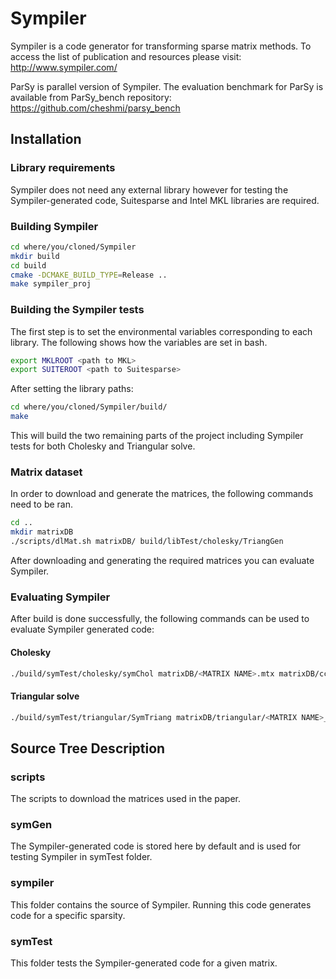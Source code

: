 # Sympiler
Sympiler is a code generator for transforming sparse matrix methods.
To access the list of publication and resources please visit: http://www.sympiler.com/

ParSy is parallel version of Sympiler. The evaluation benchmark for ParSy is
available from ParSy_bench repository: https://github.com/cheshmi/parsy_bench


## Installation

### Library requirements
Sympiler does not need any external library however for testing the
Sympiler-generated code, Suitesparse and Intel MKL libraries are required.

### Building Sympiler
```bash
cd where/you/cloned/Sympiler
mkdir build
cd build
cmake -DCMAKE_BUILD_TYPE=Release ..
make sympiler_proj
```


### Building the Sympiler tests
The first step is to set the environmental variables corresponding
to each library. The following shows how the variables are set in bash.
```bash
export MKLROOT <path to MKL>
export SUITEROOT <path to Suitesparse>
```
After setting the library paths:

```bash
cd where/you/cloned/Sympiler/build/
make
```
This will build the two remaining parts of the project including
Sympiler tests for both Cholesky and Triangular solve.

### Matrix dataset
In order to download and generate the matrices, the following commands need to be ran.
```bash
cd ..
mkdir matrixDB
./scripts/dlMat.sh matrixDB/ build/libTest/cholesky/TriangGen
```
After downloading and generating the required matrices you can evaluate Sympiler.

### Evaluating Sympiler
After build is done successfully, the following commands can be used 
to evaluate Sympiler generated code:

#### Cholesky
```bash
./build/symTest/cholesky/symChol matrixDB/<MATRIX NAME>.mtx matrixDB/ccache/rajat21.mtx

```

#### Triangular solve
```bash
./build/symTest/triangular/SymTriang matrixDB/triangular/<MATRIX NAME>_trns.mtx
```

## Source Tree Description

### scripts
The scripts to download the matrices used in the paper.

### symGen
The Sympiler-generated code is stored here by default and is used for testing 
Sympiler in symTest folder. 

### sympiler
This folder contains the source of Sympiler. Running this code generates code
for a specific sparsity.

### symTest
This folder tests the Sympiler-generated code for a given matrix.


